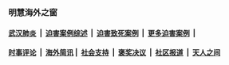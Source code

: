 
### 明慧海外之窗

####  [武汉肺炎](indexes/365.md?t=02061300) &nbsp;|&nbsp;  [迫害案例综述](indexes/328.md?t=02061300) &nbsp;|&nbsp; [迫害致死案例](indexes/277.md?t=02061300)  &nbsp;|&nbsp; [更多迫害案例](indexes/81.md?t=02061300)  &nbsp;|&nbsp; 
####  [时事评论](indexes/251.md?t=02061300) &nbsp;|&nbsp; [海外简讯](indexes/245.md?t=02061300)&nbsp;|&nbsp;  [社会支持](indexes/140.md?t=02061300) &nbsp;|&nbsp; [褒奖决议](indexes/282.md?t=02061300) &nbsp;|&nbsp; [社区报道](indexes/91.md?t=02061300)  &nbsp;|&nbsp; [天人之间](indexes/78.md?t=02061300) 

